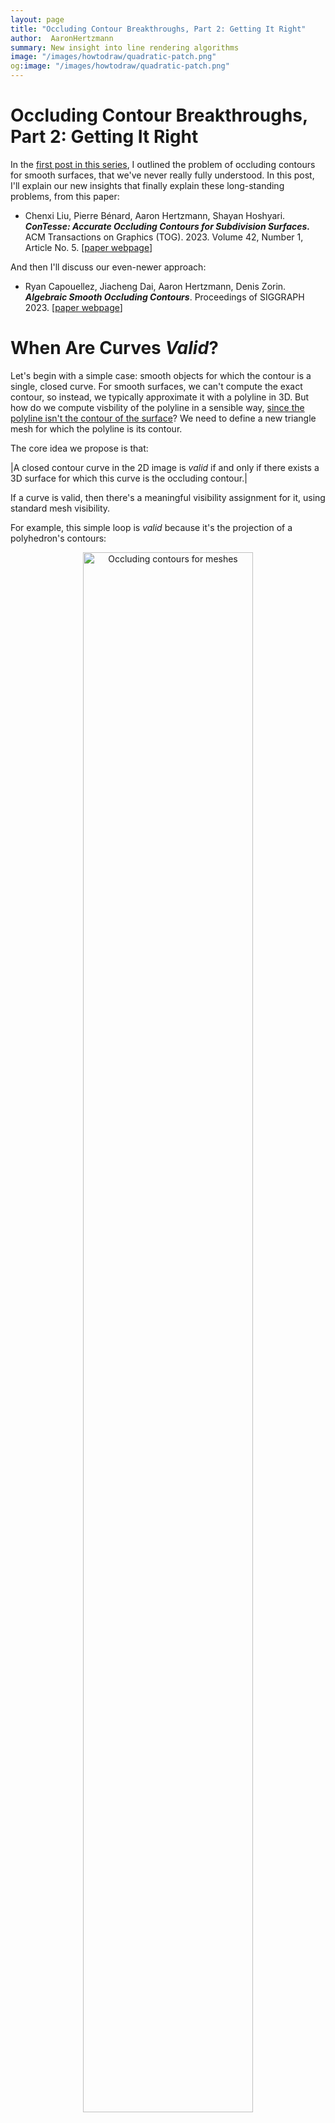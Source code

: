 ```yaml
---
layout: page
title: "Occluding Contour Breakthroughs, Part 2: Getting It Right"
author:  AaronHertzmann
summary: New insight into line rendering algorithms
image: "/images/howtodraw/quadratic-patch.png"
og:image: "/images/howtodraw/quadratic-patch.png"
---
```



# Occluding Contour Breakthroughs, Part 2: Getting It Right


In the [first post in this series](/2023/07/31/occluding-contours-part-1.html), I outlined the problem of occluding contours for smooth surfaces, that we've never really fully understood. In this post, I'll explain our new insights that finally explain these long-standing problems, from this paper:

* Chenxi Liu, Pierre Bénard, Aaron Hertzmann, Shayan Hoshyari. _**ConTesse: Accurate Occluding Contours for Subdivision Surfaces.**_ ACM Transactions on Graphics (TOG). 2023. Volume 42, Number 1, Article No. 5. \[[paper webpage](https://dgp.toronto.edu/~hertzman/contesse/)\]

And then I'll discuss our even-newer approach:

* Ryan Capouellez, Jiacheng Dai, Aaron Hertzmann, Denis Zorin. _**Algebraic Smooth Occluding Contours**_. Proceedings of SIGGRAPH 2023. \[[paper webpage](http://ryanjcapouellez.com/papers/algebraic_smooth_occluding_contours.html)\]



# When Are Curves _Valid_?

Let's begin with a simple case: smooth objects for which the contour is a single, closed curve. For smooth surfaces, we can't compute the exact contour, so instead, we typically approximate it with a polyline in 3D. But how do we compute visbility of the polyline in a sensible way, [since the polyline isn't the contour of the surface](https://onlinelibrary.wiley.com/doi/10.1111/j.1467-8659.2008.01258.x)? We need to define a new triangle mesh for which the polyline is its contour.

The core idea we propose is that:

|A closed contour curve in the 2D image is _valid_ if and only if there exists a 3D surface for which this curve is the occluding contour.|

If a curve is valid, then there's a meaningful visibility assignment for it, using standard mesh visibility.

For example, this simple loop is _valid_ because it's the projection of a polyhedron's contours:
<center>
<figure>
   <p float="left">
<img src="../../../images/howtodraw/mesh-contour-def.png" alt="Occluding contours for meshes" width="80%"/>
</p>
</figure>
</center>
The same notion of validity applies both to smooth surfaces with smooth contours, and to polygon meshes with polyline contours.
I am being a bit hand-wavy about precise definitions here, in the interest of brevity; things are more precise [in our paper](https://dgp.toronto.edu/~hertzman/contesse/).

A valid contour loop might intersect itself in 2D, if the surface overlaps itself in image space:

<center>
<figure>
   <p float="left">
<img src="../../../images/howtodraw/gamma-camera.png" alt="Occluding contours for meshes" width="20%"/>
<img src="../../../images/howtodraw/gamma-side.png" alt="Occluding contours for meshes" width="20%"/>
</p>
</figure>
</center>
Here's a valid 2D polygon approximating this contour:
<center>
<figure>
<img src="../../../images/howtodraw/gamma-polygon.png" alt="Occluding contours for meshes" width="20%"/>
</figure>
</center>
and, once we compute visibility, the rendering would look something like this:
<center>
<figure>
   <p float="left">
<img src="../../../images/howtodraw/gamma_vis.jpg" alt="Occluding contours for meshes" width="20%"/>
</p>
</figure>
</center>

# Invalid Polygons

Here's a contour polygon that's _invalid_:
<center>
<figure>
   <p float="left">
<img src="../../../images/howtodraw/bowtie.png" alt="Occluding contours for meshes" width="30%"/>
</p>
</figure>
</center>
This is a single, self-intersecting polygon in a figure-8 configuration. I've drawn the vertices here; there is no vertex at the self-intersection point.   This polygon _cannot_ be the contour of a mesh: **There does not exist an orientable triangle mesh for which the occluding contour projects to this polygon,** with each polygon edge being the projection of one mesh edge.  

Hence, there's no "correct" way to determine visibility for this curve.

(One way to see this is to try to attach triangles that satisfy the constraint that contour edges connect front-faces to back-faces, and non-contour edges connect same-orientation faces. This constraint can't be satisfied because the contour is one-sided, like a Möbius strip. However, "one-sidedness" isn't a sufficient condition for validity.)

(In fact, there's no way to triangulate the above polygon that fills it with consistently oriented triangles. This is a broader notion of _validity_, and the one we actually use: any closed polygon is _valid_ if and only if it could be the projection of the boundary a patch of 3D triangles that are all front-faces or all back-faces. )

So, there exist invalid polygons. Where do they come from? And how can we tell if a curve _is_ valid?


# Invalid Contours come from sampling

When do invalid contours occur? Well, suppose the actual smooth contour looks like this in 2D:
<center>
<figure>
   <p float="left">
<img src="../../../images/howtodraw/invalid-source.png" alt="Occluding contours for meshes" width="30%"/>
</p>
</figure>
</center>
If you discretize it, you might get the figure-8 configuration:
<center>
<figure>
   <p float="left">
<img src="../../../images/howtodraw/invalid.png" alt="Occluding contours for meshes" width="30%"/>
</p>
</figure>
</center>
It's an invalid polygon, and now your visibility is busted.  

In a nutshell, this the fundamental problem: **All contour algorithms for smooth surfaces discretize the contours into polylines. Often, this discretization produces invalid polygons.** And invalid polygons do not have meaningful visibility. Sometimes it doesn't matter, because the invalid polygons are entirely hidden by occluders. But, eventually, all existing algorithms are going to produce visible errors due to invalid curves.  

This is an instance of the common-but-surprising fact that discretizing a continuous system does not preserve its properties, e.g., discretization breaks [some differential geometric properties on smooth surfaces](https://en.wikipedia.org/wiki/Discrete_differential_geometry), and breaks some conservation laws and collision handling in physical simulation.   

Unfortunately, it's not just figure-8 configurations; there are lots of ways that a polygon can be invalid.

# Theory

How can we determine algorithmically whether a curve is valid or not?

First, note that _linear projection preserves triangle orientation_. For example, if you project a front-facing triangle to image space, you get a triangle with positive orientation (i.e., `det([x1,y1,1;x2,y2,1;x3,y3,1])>0`). Curve orientation is also preserved. 

Let's look again at this example:
<center>
<figure>
   <p float="left">
<img src="../../../images/howtodraw/mesh-contour-def.png" alt="Occluding contours for meshes" width="80%"/>
</p>
</figure>
</center>
The 3D contour bounds a set of front faces. These triangles project to a 2D collection of positively-oriented triangles, bounded by a 2D polygon.  They constitute a triangulation of the polygon.  This is the case for any valid hole-free collection of front-faces, even if the triangles self-overlap in image space.  

So, _for a 2D polygon to be valid, it must be possible to triangulate it with positively-oriented triangles_.  

How can we check if a polyline is valid?  Fortunately, there's a [dynamic programming algorithm from computational geometry that can check this](https://dl.acm.org/doi/abs/10.1145/73833.73838).  Specifically, the class of polygons I've discussed so far is called "self-overlapping."

I've only discussed very simple objects. Things get more complicated for typical surfaces: contours may have cusps, and collections of front-faces may have holes. These cases are discussed [in our paper](https://dgp.toronto.edu/~hertzman/contesse/).


# The ConTesse approach

So how can we deal with invalid polygons?  In the example above, we can simply refine the discretization, and stop when the curve becomes valid, e.g.,:
<center>
<figure>
   <p float="left">
<img src="../../../images/howtodraw/invalid-subsampled.png" alt="Occluding contours for meshes" width="30%"/>
</p>
</figure>
</center>

In our [paper](https://dgp.toronto.edu/~hertzman/contesse/), we begin with a subdivision surface, and discretize it into a mesh, including vertices sampled on the subdivision surface's contour. We check if all mesh contours are valid. If not, we insert more contour vertices, and check again. This is guaranteed to converge to valid contours, because the smooth surface's contours must be valid.

Then, we generate a new 3D mesh with contours that are both valid, and topologically-equivalent to the input surface's contours:
<center>
<figure>
   <p float="left">
<img src="../../../images/howtodraw/fertility.png" alt="Occluding contours for meshes" width="90%"/>
</p>
</figure>
</center>


As far as I know, our method is the first that really solves the smooth contour visibility problem, guaranteeing valid curves if you run it long enough. 

However, making it work for entire surfaces is _far_ more involved than I've described here; see the paper for the full story.



# Hindsights

Ultimately, I view the ConTesse paper as a theoretical contribution together with an algorithmic proof-of-concept. It suggests future algorithms that are much more practical and efficient; there's also room to refine the theory.  Even when we were developing it we came up with better versions, but knew that we would never finish the project if we pursued them. See our Discussion section for much more on these topics.

This line of work began in [our 2014 paper](https://www.labri.fr/perso/pbenard/publications/contours/), which produced the idea that we should look for a valid mesh that preserves a smooth surface's contours (but not a reliable way to find it). That paper took five years from start to finish, with many, many false starts. It's amazing how these long, multiyear research efforts ultimately lead to ideas that seem so obvious and simple in retrospect.

I also want to acknowledge the extraordinarily hard work and insight that Chenxi brought to this paper under difficult pandemic conditions, as we stumbled through figuring out the theory and algorithms together. 

We can also look back and ask: do any historical algorithms guarantee validity?  In fact, I _think_ some do (although I'm not 100% sure). Specifically some of the Planar Map methods—[Winkenbach and Salesin's 1998 paper](https://dl.acm.org/doi/10.1145/237170.237287) and [Stroila et al.'s 2007 paper](https://ieeexplore.ieee.org/document/4359481/)—should give consistent contour visibility.  For example, Stroila et al. sample contour polylines  and then throw these polylines into a planar map library that (I believe) will break up any invalid polygons into valid pieces.
So they might produce lots of extra little bits of geometry, but they will all be valid. (The paper mentions that they remove tiny regions.) 

But some planar map algorithms don't produce valid visibility, like the [2011 algorithm of Karsch and Hart](https://dl.acm.org/doi/10.1145/2024676.2024683), which computes a planar map, but doesn't compute visibility according to a single consistent representation.  

Without our new theory, it was hard to know which of these methods were guaranteed to work and which suffered the same pitfalls as other contour methods.


# Piecewise Quadratic Surfaces

The problems created by sampling contours into polylines led us to the question: can we construct useful smooth surfaces where the contours _do_ have closed-form expressions?  In our new [SIGGRAPH 2023 paper](http://ryanjcapouellez.com/papers/algebraic_smooth_occluding_contours.html) with Ryan Cappouellez, Jiacheng Dai, and Denis Zorin, we found that the the answer is Yes.

Let's consider a single parametric patch **p**(_u_,_v_):

<center>
<figure>
   <p float="left">
<img src="../../../images/howtodraw/quadratic-patch.png" alt="Occluding contours for meshes" width="50%"/>
</p>
</figure>
</center>

The surface normal at a point is **n**(_u_,_v_) = **p**<sub>_u_</sub> x **p**<sub>_v_</sub>. 
Moreover, for now, let's assume we're using orthographic projection with a constant view vector **τ**.  Then, the contour is the set of points where _f_(_u_,_v_)=**τ** • **n**(_u_,_v_) = 0. 

If _f_ is quadratic, then we get a parametric contour: specifically, a conic section in (_u_,_v_).
And, we can make _f_ quadratic by choosing **p**(_u_,_v_) to be quadratic. This is the sweet spot: higher-order patches don't give parametric contours (except in some weird special cases), and lower-order is just a triangle. There's no other general-purpose algebraic solution possible.  

In order to model more general surfaces, we need to concatenate quadratic patches. In order for the contour to be continuous across patches, the boundaries need G<sup>1</sup> continuity; there may still be cusps at boundaries.

In the paper, we describe a novel G<sup>1</sup> piecewise quadratic construction to approximate an input mesh. The contours can then computed analytically as piecewise rational functions, and the remaining visibility operations involve fast numerical root-finding steps. See the paper for details.

Given a 3D mesh viewed under perspective projection, we first apply a projective transformation to the vertices, i.e., convert to camera coordinates, so that we're using orthographic projection.  

This method avoids all the complexity of finding valid polyline approximations, and we get these nice, clean contour renderings:
<center>
<figure>
   <p float="left">
<img src="../../../images/howtodraw/quadratic-fertility.png" alt="Occluding contours for meshes" width="90%"/>
</p>
</figure>
</center>
Moreover, it's much faster than ConTesse. It takes at most one second per frame at run-time for most of the meshes we tested.


**I believe this represents the state-of-the-art for efficiently producing smooth, sensible occluding contours from a triangle mesh.** And, even if you're starting with a subdivision surface, depending on your needs, your best bet may be to turn it into a triangle mesh and then run our algorithm.





# Next Steps

[In part 3](/2023/07/31/occluding-contours-part-3.html), I'll summarize which methods I think are best for which problems, and where the open research problems are.